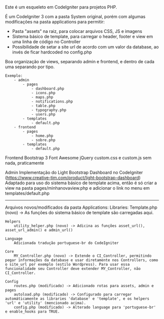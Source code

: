 Este é um esqueleto em CodeIgniter para projetos PHP.

É um CodeIgniter 3 com a pasta System original, porém com algumas modificações na pasta applications para permitir:

 - Pasta "assets" na raiz, para colocar arquivos CSS, JS e imagens
 - Sistema básico de template, para carregar o header, footer e view em uma linha de código no Controller
 - Possibilidade de setar a site url de acordo com um valor da database, ao invés de ficar hardcoded no config.php

 Boa organização de views, separando admin e frontend, e dentro de cada uma separando por tipo.

 	Exemplo:
 		- admin
 			- pages
 				- dashboard.php
 				- icons.php
 				- maps.php
 				- notifications.php
 				- table.php
 				- typography.php
 				- users.php
 			- templates
 				- default.php
 		- frontend
 			- pages
 				- home.php
 				- sobre.php
 			- templates
 				- default.php

 Frontend
 	Bootstrap 3
 	Font Awesome
 	jQuery
 	custom.css e custom.js sem nada, praticamente

 Admin
 	Implementação do Light Bootstrap Dashboard no CodeIgniter (https://www.creative-tim.com/product/light-bootstrap-dashboard)
 	Adaptado para uso do sistema básico de template acima, então é só criar a view na pasta pages/minhanovaview.php e adicionar o link no menu em templates/default.php

---

Arquivos novos/modificados da pasta Applications:
	Libraries:
		Template.php (novo) -> As funções do sistema básico de template são carregadas aqui.

	Helpers
		utility_helper.php (novo) -> Adicina as funções asset_url(), asset_url_admin() e admin_url()

	Language
		Adicionada tradução portuguese-br do CodeIgniter

	Core
		MY_Controller.php (novo) -> Extende o CI_Controller, permitindo pegar informações da database e usar diretamente nos Controllers, como o site_url por exemplo (estilo Wordpress). Para usar essa funcionalidade seu Controller deve extender MY_Controller, não CI_Controller.

	Config
		routes.php (modificado) -> Adicionado rotas para assets, admin e pages
		autoload.php (modificado) -> Configurado para carregar automáticamente as libraries 'database' e 'template', e os helpers 'url' e 'utility' (mencionado acima).
		config.php (modificado) -> Alterado language para 'portuguese-br' e enable_hooks para TRUE.